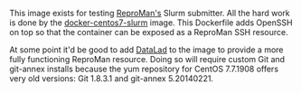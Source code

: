 This image exists for testing [ReproMan's][rman] Slurm submitter.  All
the hard work is done by the [docker-centos7-slurm][dcs] image.  This
Dockerfile adds OpenSSH on top so that the container can be exposed as
a ReproMan SSH resource.

At some point it'd be good to add [DataLad][dl] to the image to
provide a more fully functioning ReproMan resource.  Doing so will
require custom Git and git-annex installs because the yum repository
for CentOS 7.7.1908 offers very old versions: Git 1.8.3.1 and
git-annex 5.20140221.

[dcs]: https://github.com/giovtorres/docker-centos7-slurm
[dl]: https://www.datalad.org/
[rman]: https://github.com/ReproNim/reproman
